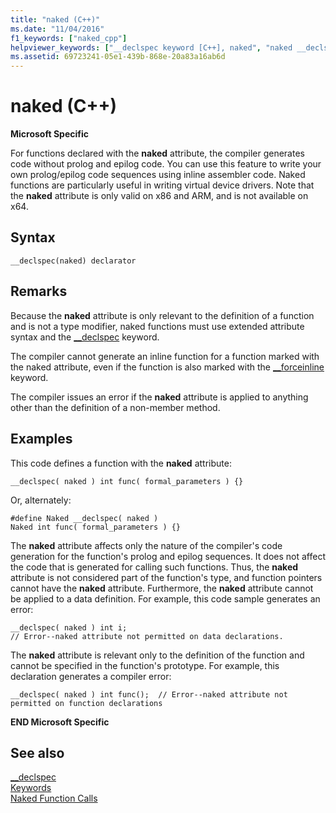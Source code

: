 ```yaml
---
title: "naked (C++)"
ms.date: "11/04/2016"
f1_keywords: ["naked_cpp"]
helpviewer_keywords: ["__declspec keyword [C++], naked", "naked __declspec keyword"]
ms.assetid: 69723241-05e1-439b-868e-20a83a16ab6d
---
```

# naked (C++)

**Microsoft Specific**

For functions declared with the **naked** attribute, the compiler generates code without prolog and epilog code. You can use this feature to write your own prolog/epilog code sequences using inline assembler code. Naked functions are particularly useful in writing virtual device drivers.  Note that the **naked** attribute is only valid on x86 and ARM, and is not available on x64.

## Syntax

```
__declspec(naked) declarator
```

## Remarks

Because the **naked** attribute is only relevant to the definition of a function and is not a type modifier, naked functions must use extended attribute syntax and the [__declspec](../cpp/declspec.md) keyword.

The compiler cannot generate an inline function for a function marked with the naked attribute, even if the function is also marked with the [__forceinline](inline-functions-cpp.md) keyword.

The compiler issues an error if the **naked** attribute is applied to anything other than the definition of a non-member method.

## Examples

This code defines a function with the **naked** attribute:

```
__declspec( naked ) int func( formal_parameters ) {}
```

Or, alternately:

```
#define Naked __declspec( naked )
Naked int func( formal_parameters ) {}
```

The **naked** attribute affects only the nature of the compiler's code generation for the function's prolog and epilog sequences. It does not affect the code that is generated for calling such functions. Thus, the **naked** attribute is not considered part of the function's type, and function pointers cannot have the **naked** attribute. Furthermore, the **naked** attribute cannot be applied to a data definition. For example, this code sample generates an error:

```
__declspec( naked ) int i;
// Error--naked attribute not permitted on data declarations.
```

The **naked** attribute is relevant only to the definition of the function and cannot be specified in the function's prototype. For example, this declaration generates a compiler error:

```
__declspec( naked ) int func();  // Error--naked attribute not permitted on function declarations
```

**END Microsoft Specific**

## See also

[__declspec](../cpp/declspec.md)<br/>
[Keywords](../cpp/keywords-cpp.md)<br/>
[Naked Function Calls](../cpp/naked-function-calls.md)
